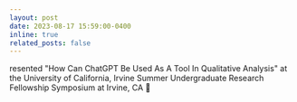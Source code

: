 ```yaml
---
layout: post
date: 2023-08-17 15:59:00-0400
inline: true
related_posts: false
---
```


resented "How Can ChatGPT Be Used As A Tool In Qualitative Analysis" at the University of California, Irvine Summer Undergraduate Research Fellowship Symposium at Irvine, CA :tangerine:
